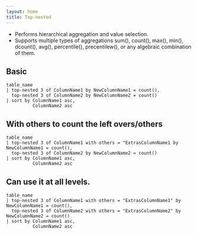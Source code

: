 ```yaml
---
layout: home
title: Top-nested
---
```


- Performs hierarchical aggregation and value selection.
- Supports multiple types of aggregations sum(), count(), max(), min(), dcount(), avg(), percentile(), precentilew(), or any algebraic combination of them.

## Basic

```KQL
table_name
| top-nested 3 of ColumnName1 by NewColumnName1 = count(),
  top-nested 3 of ColumnName2 by NewColumnName2 = count()
| sort by ColumnName1 asc,
          ColumnName2 asc
```

## With others to count the left overs/others

```KQL
table_name
| top-nested 3 of ColumnName1 with others = "ExtrasColumnName1 by NewColumnName1 = count(),
  top-nested 3 of ColumnName2 by NewColumnName2 = count()
| sort by ColumnName1 asc,
          ColumnName2 asc
```

## Can use it at all levels.

```KQL
table_name
| top-nested 3 of ColumnName1 with others = "ExtrasColumnName1" by NewColumnName1 = count(),
  top-nested 3 of ColumnName2 with others = "ExtrasColumnName2" by NewColumnName2 = count()
| sort by ColumnName1 asc,
          ColumnName2 asc
```
